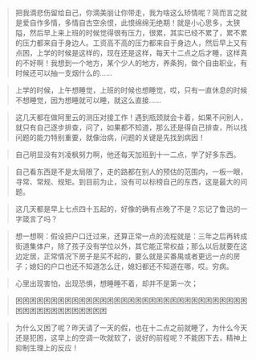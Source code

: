 >把我滴悲伤留给自己，你滴美丽让你带走，我为啥这么矫情呢？简而言之就是爱自作多情，多情自古空余恨，此恨绵绵无绝期！就是小心思多，太狭隘，然后早上来上班的时候觉得很有压力，很累，其实已经不累了，累不累的压力都来自于身边人。工资高不高的压力都来自于身边人，然后早上又有点困，上学的时候是这样的，现在还是这样，每天十二点之后才睡，这样真的不好啊！我想到一个地方，某个少人的地方，养条狗，做个自由职业，有时候还可以抽一支烟什么的......

>上学的时候，上午想睡觉，上班的时候也想睡觉，哎，只有一直休息的时候不想睡觉，因为想睡就可以睡，就这么直接......

>这几天都在做阿里云的测压对接工作！遇到瓶颈就会卡着，如果不问别人，就只有自己逐步排查，问了，如果都不知道，那么还是得自己排查，所以找问题的能力特别重要，就像治病，问题的关键是先找到病因！

>自己明显没有刘凌枫努力啊，他还每天加班到十一二点，学了好多东西。

>自己看东西是不是太局限了，走的路都在别人的预估的范围内，一板一眼，寻常、常规、规矩。到目前为止，没有可以标榜自己的东西，这是最大的问题。

>这几天都是早上七点四十五起的，好像的确有点晚了不是？忘记了鲁迅的一字箴言了吗？

>想一想啊：假设把户口迁过来，还算正常一点的流程就是：三年之后再转成街道集体户，除了孩子没有学位以外，其它能正常权益；那么以后就要在这边定居，正常情况下房子是买不起的，要么就是买番禺或者更远一点的房子；媳妇的户口也还不知道怎么迁，媳妇都还不知道在哪，哎。穷病。

>心里出现害怕，出现恐惧，想睡睡不着，却并不是第一次；

>困困困困困困困困困困困困困困困困困困困困困困困困困困困困困困困困困困困困困困困困困困困困困困

>为什么又困了呢？昨天请了一天的假，也在十二点之前就睡了，为什么今天还是犯困，这早上的空调一吹就软了，说好的前程呢？不能困下去，精神上抑制生理上的反应！
